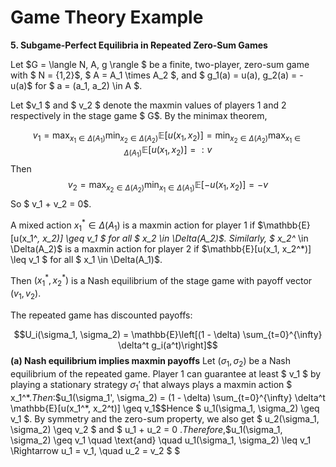 # Game Theory Example

**5. Subgame-Perfect Equilibria in Repeated Zero-Sum Games**

Let $G = \langle N, A, g \rangle $ be a finite, two-player, zero-sum game with $ N = {1,2}$, $ A = A_1 \times A_2 $, and $ g_1(a) = u(a)$,$ g_2(a) = -u(a)$ for $ a = (a_1, a_2) \in A $.

Let $v_1 $ and $ v_2 $ denote the maxmin values of players 1 and 2 respectively in the stage game $ G$. By the minimax theorem,

$$v_1 = \max_{x_1 \in \Delta(A_1)} \min_{x_2 \in \Delta(A_2)} \mathbb{E}[u(x_1, x_2)] = \min_{x_2 \in \Delta(A_2)} \max_{x_1 \in \Delta(A_1)} \mathbb{E}[u(x_1, x_2)] =: v$$Then$$v_2 = \max_{x_2 \in \Delta(A_2)} \min_{x_1 \in \Delta(A_1)} \mathbb{E}[-u(x_1, x_2)] = -v$$So $ v_1 + v_2 = 0$.

A mixed action $x_1^* \in \Delta(A_1)$ is a maxmin action for player 1 if $\mathbb{E}[u(x_1^*, x_2)] \geq v_1 $ for all $ x_2 \in \Delta(A_2)$. Similarly, $ x_2^* \in \Delta(A_2)$ is a maxmin action for player 2 if $\mathbb{E}[u(x_1, x_2^*)] \leq v_1 $ for all $ x_1 \in \Delta(A_1)$.

Then $(x_1^*, x_2^*)$ is a Nash equilibrium of the stage game with payoff vector $(v_1, v_2)$.

The repeated game has discounted payoffs:

$$U_i(\sigma_1, \sigma_2) = \mathbb{E}\left[(1 - \delta) \sum_{t=0}^{\infty} \delta^t g_i(a^t)\right]$$  **(a) Nash equilibrium implies maxmin payoffs**  Let $(\sigma_1, \sigma_2)$ be a Nash equilibrium of the repeated game. Player 1 can guarantee at least $ v_1 $ by playing a stationary strategy $\sigma_1'$ that always plays a maxmin action $ x_1^*$. Then:$$u_1(\sigma_1', \sigma_2) = (1 - \delta) \sum_{t=0}^{\infty} \delta^t \mathbb{E}[u(x_1^*, x_2^t)] \geq v_1$$Hence $ u_1(\sigma_1, \sigma_2) \geq v_1 $. By symmetry and the zero-sum property, we also get $ u_2(\sigma_1, \sigma_2) \geq v_2 $ and $ u_1 + u_2 = 0 $. Therefore,$$u_1(\sigma_1, \sigma_2) \geq v_1 \quad \text{and} \quad u_1(\sigma_1, \sigma_2) \leq v_1 \Rightarrow u_1 = v_1, \quad u_2 = v_2 $ $